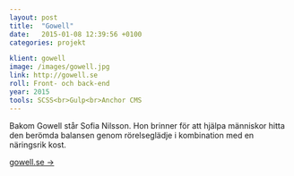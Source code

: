 ```yaml
---
layout: post
title:  "Gowell"
date:   2015-01-08 12:39:56 +0100
categories: projekt

klient: gowell
image: /images/gowell.jpg
link: http://gowell.se
roll: Front- och back-end
year: 2015
tools: SCSS<br>Gulp<br>Anchor CMS
---
```


Bakom Gowell står Sofia Nilsson. Hon brinner för att hjälpa människor hitta den berömda balansen genom rörelseglädje i kombination med en näringsrik kost.

[gowell.se →](http://gowell.se)
